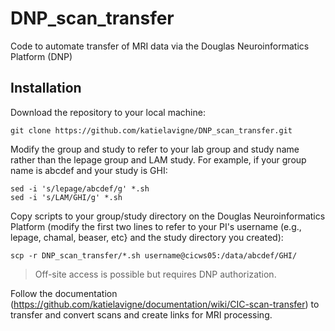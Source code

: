 # DNP_scan_transfer
 Code to automate transfer of MRI data via the Douglas Neuroinformatics Platform (DNP)

## Installation
Download the repository to your local machine:
```
git clone https://github.com/katielavigne/DNP_scan_transfer.git
```
Modify the group and study to refer to your lab group and study name rather than the lepage group and LAM study. For example, if your group name is abcdef and your study is GHI:
```
sed -i 's/lepage/abcdef/g' *.sh
sed -i 's/LAM/GHI/g' *.sh
```
Copy scripts to your group/study directory on the Douglas Neuroinformatics Platform (modify the first two lines to refer to your PI's username (e.g., lepage, chamal, beaser, etc} and the study directory you created):
```
scp -r DNP_scan_transfer/*.sh username@cicws05:/data/abcdef/GHI/
```
> Off-site access is possible but requires DNP authorization.

Follow the documentation (https://github.com/katielavigne/documentation/wiki/CIC-scan-transfer) to transfer and convert scans and create links for MRI processing.
